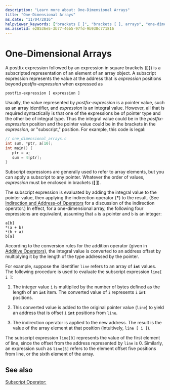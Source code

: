 ```yaml
---
description: "Learn more about: One-Dimensional Arrays"
title: "One-Dimensional Arrays"
ms.date: "11/04/2016"
helpviewer_keywords: ["brackets [ ]", "brackets [ ], arrays", "one-dimensional arrays", "arrays [C++], one-dimensional", "square brackets [ ]", "square brackets [ ], arrays", "subscript expressions"]
ms.assetid: e28536e5-3b77-46b5-97fd-9b938c771816
---
```

# One-Dimensional Arrays

A postfix expression followed by an expression in square brackets (**[ ]**) is a subscripted representation of an element of an array object. A subscript expression represents the value at the address that is *expression* positions beyond *postfix-expression* when expressed as

```
postfix-expression [ expression ]
```

Usually, the value represented by *postfix-expression* is a pointer value, such as an array identifier, and *expression* is an integral value. However, all that is required syntactically is that one of the expressions be of pointer type and the other be of integral type. Thus the integral value could be in the *postfix-expression* position and the pointer value could be in the brackets in the *expression*, or "subscript," position. For example, this code is legal:

```c
// one_dimensional_arrays.c
int sum, *ptr, a[10];
int main() {
   ptr = a;
   sum = 4[ptr];
}
```

Subscript expressions are generally used to refer to array elements, but you can apply a subscript to any pointer. Whatever the order of values, *expression* must be enclosed in brackets (**[ ]**).

The subscript expression is evaluated by adding the integral value to the pointer value, then applying the indirection operator (<strong>\*</strong>) to the result. (See [Indirection and Address-of Operators](../c-language/indirection-and-address-of-operators.md) for a discussion of the indirection operator.) In effect, for a one-dimensional array, the following four expressions are equivalent, assuming that `a` is a pointer and `b` is an integer:

```
a[b]
*(a + b)
*(b + a)
b[a]
```

According to the conversion rules for the addition operator (given in [Additive Operators](../c-language/c-additive-operators.md)), the integral value is converted to an address offset by multiplying it by the length of the type addressed by the pointer.

For example, suppose the identifier `line` refers to an array of **`int`** values. The following procedure is used to evaluate the subscript expression `line[ i ]`:

1. The integer value `i` is multiplied by the number of bytes defined as the length of an **`int`** item. The converted value of `i` represents `i` **`int`** positions.

1. This converted value is added to the original pointer value (`line`) to yield an address that is offset `i` **`int`** positions from `line`.

1. The indirection operator is applied to the new address. The result is the value of the array element at that position (intuitively, `line [ i ]`).

The subscript expression `line[0]` represents the value of the first element of line, since the offset from the address represented by `line` is 0. Similarly, an expression such as `line[5]` refers to the element offset five positions from line, or the sixth element of the array.

## See also

[Subscript Operator:](../cpp/subscript-operator.md)
